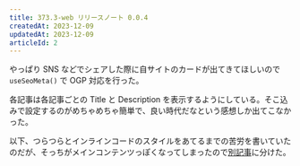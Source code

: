 ```yaml
---
title: 373.3-web リリースノート 0.0.4
createdAt: 2023-12-09
updatedAt: 2023-12-09
articleId: 2
---
```


やっぱり SNS などでシェアした際に自サイトのカードが出てきてほしいので `useSeoMeta()` で OGP 対応を行った。

<!--more--> 

各記事は各記事ごとの Title と Description を表示するようにしている。そこ込みで設定するのがめちゃめちゃ簡単で、良い時代だなという感想しか出てこなかった。

以下、つらつらとインラインコードのスタイルをあてるまでの苦労を書いていたのだが、そっちがメインコンテンツっぽくなってしまったので[別記事](/blog/prose-code-inline)に分けた。
